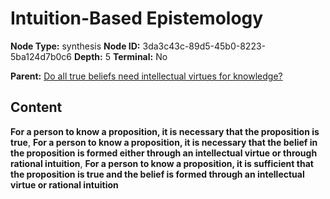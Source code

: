 # Intuition-Based Epistemology

**Node Type:** synthesis
**Node ID:** 3da3c43c-89d5-45b0-8223-5ba124d7b0c6
**Depth:** 5
**Terminal:** No

**Parent:** [Do all true beliefs need intellectual virtues for knowledge?](do-all-true-beliefs-need-intellectual-virtues-for-knowledge-antithesis-3c77690c-6a16-4d5a-b242-9692c4b06097.md)

## Content

**For a person to know a proposition, it is necessary that the proposition is true**, **For a person to know a proposition, it is necessary that the belief in the proposition is formed either through an intellectual virtue or through rational intuition**, **For a person to know a proposition, it is sufficient that the proposition is true and the belief is formed through an intellectual virtue or rational intuition**
